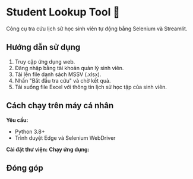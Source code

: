 # Student Lookup Tool 🚀
Công cụ tra cứu lịch sử học sinh viên tự động bằng Selenium và Streamlit.

## Hướng dẫn sử dụng
1. Truy cập ứng dụng web.
2. Đăng nhập bằng tài khoản quản lý sinh viên.
3. Tải lên file danh sách MSSV (.xlsx).
4. Nhấn "Bắt đầu tra cứu" và chờ kết quả.
5. Tải xuống file Excel với thông tin lịch sử học tập của sinh viên.

## Cách chạy trên máy cá nhân
**Yêu cầu:**
- Python 3.8+
- Trình duyệt Edge và Selenium WebDriver

**Cài đặt thư viện:**
**Chạy ứng dụng:**

## Đóng góp
